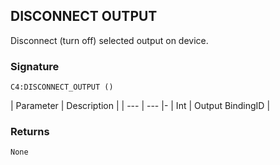 ## DISCONNECT OUTPUT

Disconnect (turn off) selected output on device.


### Signature

`C4:DISCONNECT_OUTPUT ()`


| Parameter | Description |
| --- | --- |-
| Int | Output BindingID |


### Returns

`None`